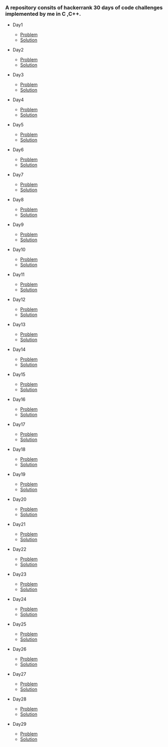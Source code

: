 ### A repository consits of hackerrank 30 days of code challenges implemented by me in C ,C++.


* Day1
    * [Problem](https://www.hackerrank.com/challenges/30-data-types/problem)
    * [Solution](https://github.com/bagladivyang03/hackerrank-30-days-of-code/tree/master/Day1)

* Day2
    * [Problem](https://www.hackerrank.com/challenges/30-operators/problem)
    * [Solution](https://github.com/bagladivyang03/hackerrank-30-days-of-code/tree/master/Day2)

* Day3
    * [Problem](https://www.hackerrank.com/challenges/30-conditional-statements/problem)
    * [Solution](https://github.com/bagladivyang03/hackerrank-30-days-of-code/tree/master/Day%203)


* Day4
    * [Problem](https://www.hackerrank.com/challenges/30-class-vs-instance/problem)
    * [Solution](https://github.com/bagladivyang03/hackerrank-30-days-of-code/tree/master/Day%204)

* Day5
    * [Problem](https://www.hackerrank.com/challenges/30-loops/problem)
    * [Solution](https://github.com/bagladivyang03/hackerrank-30-days-of-code/tree/master/Day%205)

* Day6
    * [Problem](https://www.hackerrank.com/challenges/30-review-loop/problem)
    * [Solution](https://github.com/bagladivyang03/hackerrank-30-days-of-code/tree/master/Day%206)

* Day7
    * [Problem](https://www.hackerrank.com/challenges/30-arrays/problem)
    * [Solution](https://github.com/bagladivyang03/hackerrank-30-days-of-code/tree/master/Day%207)

* Day8
    * [Problem](https://www.hackerrank.com/challenges/30-dictionaries-and-maps/problem)
    * [Solution](https://github.com/bagladivyang03/hackerrank-30-days-of-code/tree/master/Day%208)

* Day9
    * [Problem](https://www.hackerrank.com/challenges/30-recursion/problem)
    * [Solution](https://github.com/bagladivyang03/hackerrank-30-days-of-code/tree/master/Day%209)

* Day10
    * [Problem](https://www.hackerrank.com/challenges/30-binary-numbers/problem)
    * [Solution](https://github.com/bagladivyang03/hackerrank-30-days-of-code/tree/master/Day%2010)

* Day11
    * [Problem](https://www.hackerrank.com/challenges/30-2d-arrays/problem)
    * [Solution](https://github.com/bagladivyang03/hackerrank-30-days-of-code/tree/master/Day%2011)

* Day12
    * [Problem](https://www.hackerrank.com/challenges/30-inheritance/problem)
    * [Solution](https://github.com/bagladivyang03/hackerrank-30-days-of-code/tree/master/Day%2012)

* Day13
    * [Problem](https://www.hackerrank.com/challenges/30-abstract-classes/problem)
    * [Solution](https://github.com/bagladivyang03/hackerrank-30-days-of-code/tree/master/Day%2013)

* Day14
    * [Problem](https://www.hackerrank.com/challenges/30-scope/problem)
    * [Solution](https://github.com/bagladivyang03/hackerrank-30-days-of-code/tree/master/Day%2014)

* Day15
    * [Problem](https://www.hackerrank.com/challenges/30-linked-list/problem)
    * [Solution](https://github.com/bagladivyang03/hackerrank-30-days-of-code/tree/master/Day%2015)

* Day16
    * [Problem](https://www.hackerrank.com/challenges/30-exceptions-string-to-integer/problem)
    * [Solution](https://github.com/bagladivyang03/hackerrank-30-days-of-code/tree/master/Day%2016)

* Day17
    * [Problem](https://www.hackerrank.com/challenges/30-more-exceptions/problem)
    * [Solution](https://github.com/bagladivyang03/hackerrank-30-days-of-code/tree/master/Day%2017)

* Day18
    * [Problem](https://www.hackerrank.com/challenges/30-queues-stacks/problem)
    * [Solution](https://github.com/bagladivyang03/hackerrank-30-days-of-code/tree/master/Day%2018)

* Day19
    * [Problem](https://www.hackerrank.com/challenges/30-interfaces/problem)
    * [Solution](https://github.com/bagladivyang03/hackerrank-30-days-of-code/tree/master/Day%2019)

* Day20
    * [Problem](https://www.hackerrank.com/challenges/30-sorting/problem)
    * [Solution](https://github.com/bagladivyang03/hackerrank-30-days-of-code/tree/master/Day%2020)

* Day21
    * [Problem](https://www.hackerrank.com/challenges/30-generics/problem)
    * [Solution](https://github.com/bagladivyang03/hackerrank-30-days-of-code/tree/master/Day%2021)

* Day22
    * [Problem](https://www.hackerrank.com/challenges/30-binary-search-trees/problem)
    * [Solution](https://github.com/bagladivyang03/hackerrank-30-days-of-code/tree/master/Day%2022)

* Day23
    * [Problem](https://www.hackerrank.com/challenges/30-binary-trees/problem)
    * [Solution](https://github.com/bagladivyang03/hackerrank-30-days-of-code/tree/master/Day%2023)

* Day24
    * [Problem](https://www.hackerrank.com/challenges/30-linked-list-deletion/problem)
    * [Solution](https://github.com/bagladivyang03/hackerrank-30-days-of-code/tree/master/Day%2024)

* Day25
    * [Problem](https://www.hackerrank.com/challenges/30-running-time-and-complexity/problem)
    * [Solution](https://github.com/bagladivyang03/hackerrank-30-days-of-code/tree/master/Day%2025)

* Day26
    * [Problem](https://www.hackerrank.com/challenges/30-nested-logic/problem)
    * [Solution](https://github.com/bagladivyang03/hackerrank-30-days-of-code/tree/master/Day%2026)

* Day27
    * [Problem](https://www.hackerrank.com/challenges/30-testing/problem)
    * [Solution](https://github.com/bagladivyang03/hackerrank-30-days-of-code/tree/master/Day%2027)

* Day28
    * [Problem](https://www.hackerrank.com/challenges/30-regex-patterns/problem)
    * [Solution](https://github.com/bagladivyang03/hackerrank-30-days-of-code/tree/master/Day%2028)

* Day29
    * [Problem](https://www.hackerrank.com/challenges/30-bitwise-and/problem)
    * [Solution](https://github.com/bagladivyang03/hackerrank-30-days-of-code/tree/master/Day%2029)






























